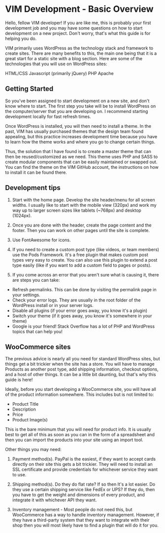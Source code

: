 # VIM Development - Basic Overview

Hello, fellow VIM developer! If you are like me, this is probably your first development job and you may have some questions on how to start development on a new project. Don't worry, that's what this guide is for helping you do.

VIM primarily uses WordPress as the technology stack and framework to create sites. There are many benefits to this, the main one being that it is a great start for a static site with a blog section. Here are some of the technologies that you will use on WordPress sites:

HTML/CSS
Javascript (primarily jQuery)
PHP
Apache

## Getting Started

So you've been assigned to start development on a new site, and don't know where to start. The first step you take will be to install WordPress on the computer/server that you are developing on. I recommend starting development locally for fast refresh times.

Once WordPress is installed, you will then need to install a theme. In the past, VIM has usually purchased themes that the design team found appealing, but this practice increases development time because you have to learn how the theme works and where you go to change certain things.

Thus, the solution that I have found is to create a master theme that can then be reused/customized as we need. This theme uses PHP and SASS to create modular components that can be easily maintained or swapped out. You can find the theme on the VIM GitHub account, the instructions on how to install it can be found there.

## Development tips

1. Start with the home page. Develop the site header/menu for all screen widths. I usually like to start with the mobile view (320px) and work my way up to larger screen sizes like tablets (~768px) and desktop (1024px).

2. Once you are done with the header, create the page content and the footer. Then you can work on other pages until the site is complete.

3. Use FontAwesome for icons.

4. If you need to create a custom post type (like videos, or team members) use the Pods Framework. It's a free plugin that makes custom post types very easy to create. You can also use this plugin to extend a post type easily (like if you want to add a custom field to pages or posts).

5. If you come across an error that you aren't sure what is causing it, there are steps you can take:

* Refresh permalinks. This can be done by visiting the permalink page in your settings.
* Check your error logs. They are usually in the root folder of the WordPress install or in your server logs.
* Disable all plugins (if your error goes away, you know it's a plugin)
* Switch your theme (if it goes away, you know it's somewhere in your theme)
* Google is your friend! Stack Overflow has a lot of PHP and WordPress topics that can help you!

## WooCommerce sites

The previous advice is nearly all you need for standard WordPress sites, but things get a bit trickier when the site has a store. You will have to manage Products as another post type, add shipping information, checkout options, and a host of other things. It can be a little bit daunting, but that's why this guide is here!

Ideally, before you start developing a WooCommerce site, you will have all of the product information somewhere. This includes but is not limited to:

* Product Title
* Description
* Price
* Product Image(s)

This is the bare minimum that you will need for product info. It is usually best to get all of this as soon as you can in the form of a spreadsheet and then you can import the products into your site using an import tool.

Other things you may need:

1. Payment method(s). PayPal is the easiest, if they want to accept cards directly on their site this gets a bit trickier. They will need to install an SSL certificate and provide credentials for whichever service they want to use.

2. Shipping method(s). Do they do flat rate? If so then It's a lot easier. Do they use a certain shipping service like FedEx or UPS? If they do, then you have to get the weight and dimensions of every product, and integrate it with whichever API they want.

3. Inventory management - Most people do not need this, but WooCommerce has a way to handle inventory management. However, if they have a third-party system that they want to integrate with their shop then you will most likely have to find a plugin that will do it for you.